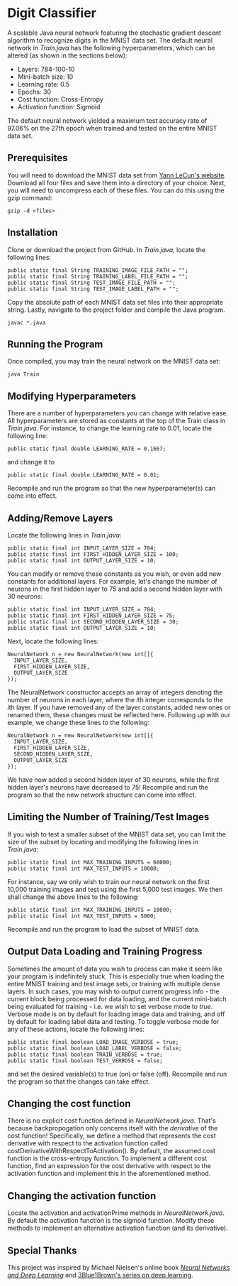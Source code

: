 # Digit Classifier
A scalable Java neural network featuring the stochastic gradient descent algorithm to recognize digits in the MNIST data set. The default neural network in *Train.java* has the following hyperparameters, which can be altered (as shown in the sections below):
* Layers: 784-100-10
* Mini-batch size: 10
* Learning rate: 0.5
* Epochs: 30
* Cost function: Cross-Entropy
* Activation function: Sigmoid

The default neural network yielded a maximum test accuracy rate of 97.06% on the 27th epoch when trained and tested on the entire MNIST data set.
## Prerequisites
You will need to download the MNIST data set from [Yann LeCun's website](http://yann.lecun.com/exdb/mnist/index.html). Download all four files and save them into a directory of your choice. Next, you will need to uncompress each of these files. You can do this using the gzip command:
```
gzip -d <files>
```
## Installation
Clone or download the project from GitHub. In *Train.java*, locate the following lines:
```
public static final String TRAINING_IMAGE_FILE_PATH = "";
public static final String TRAINING_LABEL_FILE_PATH = "";
public static final String TEST_IMAGE_FILE_PATH = "";
public static final String TEST_IMAGE_LABEL_PATH = "";
```
Copy the absolute path of each MNIST data set files into their appropriate string. Lastly, navigate to the project folder and compile the Java program.
```
javac *.java
```
## Running the Program
Once compiled, you may train the neural network on the MNIST data set:
```
java Train
```
## Modifying Hyperparameters
There are a number of hyperparameters you can change with relative ease. All hyperparameters are stored as constants at the top of the Train class in *Train.java*. For instance, to change the learning rate to 0.01, locate the following line:
```
public static final double LEARNING_RATE = 0.1667;
```
and change it to
```
public static final double LEARNING_RATE = 0.01;
```
Recompile and run the program so that the new hyperparameter(s) can come into effect.
## Adding/Remove Layers
Locate the following lines in *Train.java*:
```
public static final int INPUT_LAYER_SIZE = 784;
public static final int FIRST_HIDDEN_LAYER_SIZE = 100;
public static final int OUTPUT_LAYER_SIZE = 10;
```
You can modify or remove these constants as you wish, or even add new constants for additional layers. For example, let's change the number of neurons in the first hidden layer to 75 and add a second hidden layer with 30 neurons:
```
public static final int INPUT_LAYER_SIZE = 784;
public static final int FIRST_HIDDEN_LAYER_SIZE = 75;
public static final int SECOND_HIDDEN_LAYER_SIZE = 30;
public static final int OUTPUT_LAYER_SIZE = 10;
```
Next, locate the following lines:
```
NeuralNetwork n = new NeuralNetwork(new int[]{
  INPUT_LAYER_SIZE,
  FIRST_HIDDEN_LAYER_SIZE,
  OUTPUT_LAYER_SIZE
});
```
The NeuralNetwork constructor accepts an array of integers denoting the number of neurons in each layer, where the *i*th integer corresponds to the *i*th layer. If you have removed any of the layer constants, added new ones or renamed them, these changes must be reflected here. Following up with our example, we change these lines to the following:
```
NeuralNetwork n = new NeuralNetwork(new int[]{
  INPUT_LAYER_SIZE,
  FIRST_HIDDEN_LAYER_SIZE,
  SECOND_HIDDEN_LAYER_SIZE,
  OUTPUT_LAYER_SIZE
});
```
We have now added a second hidden layer of 30 neurons, while the first hidden layer's neurons have decreased to 75! Recompile and run the program so that the new network structure can come into effect.
## Limiting the Number of Training/Test Images
If you wish to test a smaller subset of the MNIST data set, you can limit the size of the subset by locating and modifying the following lines in *Train.java*:
```
public static final int MAX_TRAINING_INPUTS = 60000;
public static final int MAX_TEST_INPUTS = 10000;
```
For instance, say we only wish to train our neural network on the first 10,000 training images and test using the first 5,000 test images. We then shall change the above lines to the following:
```
public static final int MAX_TRAINING_INPUTS = 10000;
public static final int MAX_TEST_INPUTS = 5000;
```
Recompile and run the program to load the subset of MNIST data.
## Output Data Loading and Training Progress
Sometimes the amount of data you wish to process can make it seem like your program is indefinitely stuck. This is especially true when loading the entire MNIST training and test image sets, or training with multiple dense layers. In such cases, you may wish to output current progress info - the current block being processed for data loading, and the current mini-batch being evaluated for training - i.e. we wish to set verbose mode to *true*. Verbose mode is on by default for loading image data and training, and off by default for loading label data and testing. To toggle verbose mode for any of these actions, locate the following lines:
```
public static final boolean LOAD_IMAGE_VERBOSE = true;
public static final boolean LOAD_LABEL_VERBOSE = false;
public static final boolean TRAIN_VERBOSE = true;
public static final boolean TEST_VERBOSE = false;
```
and set the desired variable(s) to true (on) or false (off). Recompile and run the program so that the changes can take effect.
## Changing the cost function
There is no explicit cost function defined in *NeuralNetwork.java*. That's because backpropogation only concerns itself with the *derivative* of the cost function! Specifically, we define a method that represents the cost derivative with respect to the activation function called costDerivativeWithRespectToActivation(). By default, the assumed cost function is the cross-entropy function. To implement a different cost function, find an expression for the cost derivative with respect to the activation function and implement this in the aforementioned method.
## Changing the activation function
Locate the activation and activationPrime methods in *NeuralNetwork.java*. By default the activation function is the sigmoid function. Modify these methods to implement an alternative activation function (and its derivative).
## Special Thanks
This project was inspired by Michael Nielsen's online book [*Neural Networks and Deep Learning*](http://neuralnetworksanddeeplearning.com/) and [3Blue1Brown's series on deep learning](https://www.youtube.com/playlist?list=PLZHQObOWTQDNU6R1_67000Dx_ZCJB-3pi).
